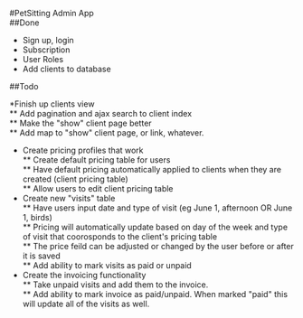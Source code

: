 #PetSitting Admin App  
##Done  

* Sign up, login
* Subscription
* User Roles
* Add clients to database

##Todo  

*Finish up clients view  
** Add pagination and ajax search to client index  
** Make the "show" client page better  
** Add map to "show" client page, or link, whatever.  
* Create pricing profiles that work  
** Create default pricing table for users  
** Have default pricing automatically applied to clients when they are created (client pricing table)  
** Allow users to edit client pricing table  
* Create new "visits" table  
** Have users input date and type of visit (eg June 1, afternoon OR June 1, birds)  
** Pricing will automatically update based on day of the week and type of visit that coorosponds to the client's pricing table  
** The price feild can be adjusted or changed by the user before or after it is saved  
** Add ability to mark visits as paid or unpaid  
* Create the invoicing functionality  
** Take unpaid visits and add them to the invoice.  
** Add ability to mark invoice as paid/unpaid. When marked "paid" this will update all of the visits as well.  